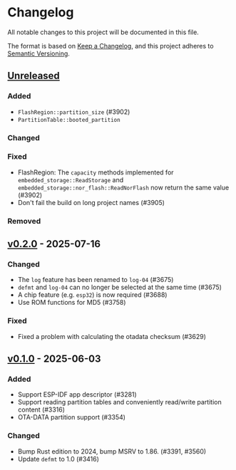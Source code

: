 # Changelog

All notable changes to this project will be documented in this file.

The format is based on [Keep a Changelog](https://keepachangelog.com/en/1.0.0/),
and this project adheres to [Semantic Versioning](https://semver.org/spec/v2.0.0.html).

## [Unreleased]

### Added

- `FlashRegion::partition_size` (#3902)
- `PartitionTable::booted_partition`

### Changed


### Fixed

- FlashRegion: The `capacity` methods implemented for `embedded_storage::ReadStorage` and `embedded_storage::nor_flash::ReadNorFlash` now return the same value (#3902)
- Don't fail the build on long project names (#3905)

### Removed


## [v0.2.0] - 2025-07-16

### Changed

- The `log` feature has been renamed to `log-04` (#3675)
- `defmt` and `log-04` can no longer be selected at the same time (#3675)
- A chip feature (e.g. `esp32`) is now required (#3688)
- Use ROM functions for MD5 (#3758)

### Fixed

- Fixed a problem with calculating the otadata checksum (#3629)

## [v0.1.0] - 2025-06-03

### Added

- Support ESP-IDF app descriptor (#3281)
- Support reading partition tables and conveniently read/write partition content (#3316)
- OTA-DATA partition support (#3354)

### Changed

- Bump Rust edition to 2024, bump MSRV to 1.86. (#3391, #3560)
- Update `defmt` to 1.0 (#3416)

[v0.1.0]: https://github.com/esp-rs/esp-hal/releases/tag/esp-bootloader-esp-idf-v0.1.0
[v0.2.0]: https://github.com/esp-rs/esp-hal/compare/esp-bootloader-esp-idf-v0.1.0...esp-bootloader-esp-idf-v0.2.0
[Unreleased]: https://github.com/esp-rs/esp-hal/compare/esp-bootloader-esp-idf-v0.2.0...HEAD

